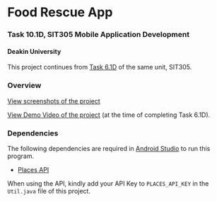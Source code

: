 # Food Rescue App  
### Task 10.1D, SIT305 Mobile Application Development
#### Deakin University

This project continues from [Task 6.1D](https://github.com/mtfernando/Task-6.1D-Food-Rescue-App) of the same unit, SIT305.

### Overview
[View screenshots of the project](https://github.com/mtfernando/Task-6.1D-Food-Rescue-App/blob/main/Documents/Task%206.1D%20-%20Screenshots.pdf)

[View Demo Video of the project](https://github.com/mtfernando/Task-6.1D-Food-Rescue-App/blob/main/Documents/Task%206.1D%20-%20Demo%20Link.pdf) (at the time of completing Task 6.1D).


### Dependencies 



The following dependencies are required in [Android Studio](https://developer.android.com/studio?gclid=CjwKCAjwzMeFBhBwEiwAzwS8zKG4S3p5jmoHP-cuO6cZhNDKwL4qSawvjozraP4gobauMYeA2E2lyhoC_TEQAvD_BwE&gclsrc=aw.ds) to run this program.

 - [Places API](https://developers.google.com/maps/documentation/places/web-service/overview) 
 
 When using the API, kindly add your API Key to `PLACES_API_KEY` in the  `Util.java` file of this project.

 